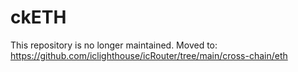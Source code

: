 # ckETH

This repository is no longer maintained. Moved to: 
https://github.com/iclighthouse/icRouter/tree/main/cross-chain/eth